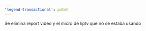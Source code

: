 ```yaml
---
'legend-transactional': patch
---
```


Se elimina report video y el micro de liptv que no se estaba usando
